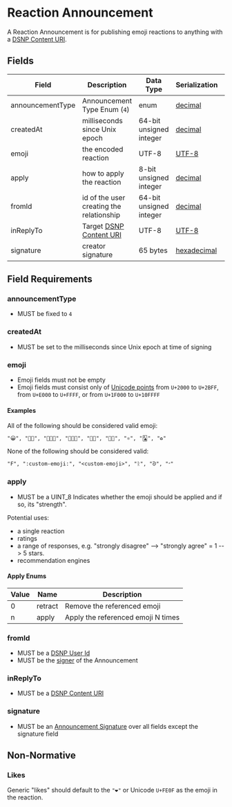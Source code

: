 # Reaction Announcement

A Reaction Announcement is for publishing emoji reactions to anything with a [DSNP Content URI](../Identifiers.md#dsnp-content-uri).

## Fields

| Field            | Description                                                   | Data Type               | Serialization | Parquet Type | Bloom Filter |
|------------------|---------------------------------------------------------------|-------------------------| ------------- |--------------|--------------|
| announcementType | Announcement Type Enum (`4`)                                  | enum                    | [decimal](../Serializations.md#decimal) | `INT32`      | no           |
| createdAt        | milliseconds since Unix epoch                                 | 64-bit unsigned integer | [decimal](../Serializations.md#decimal) | `UINT_64`    | no           |
| emoji            | the encoded reaction                                          | UTF-8                   | [UTF-8](https://datatracker.ietf.org/doc/html/rfc3629) | `UTF8`       | YES          |
| apply            | how to apply the reaction                                     | 8-bit unsigned integer  | [decimal](../Serializations.md#decimal)  | `UINT_8`     | no           | 
| fromId           | id of the user creating the relationship                      | 64-bit unsigned integer | [decimal](../Serializations.md#decimal) | `UINT_64`    | YES          |
| inReplyTo        | Target [DSNP Content URI](../Identifiers.md#dsnp-content-uri) | UTF-8                   | [UTF-8](https://datatracker.ietf.org/doc/html/rfc3629) | `UTF8`       | YES          |
| signature        | creator signature                                             | 65 bytes                | [hexadecimal](../Serializations.md#hexadecimal) | `BYTE_ARRAY` | no           |

## Field Requirements

### announcementType

- MUST be fixed to `4`

### createdAt

- MUST be set to the milliseconds since Unix epoch at time of signing

### emoji

- Emoji fields must not be empty
- Emoji fields must consist only of [Unicode points](https://unicode.org/standard/standard.html) from `U+2000` to `U+2BFF`, from `U+E000` to `U+FFFF`, or from `U+1F000` to `U+10FFFF`

#### Examples

All of the following should be considered valid emoji:

```
"😀", "🤌🏼", "👩🏻‍🎤", "🧑🏿‍🏫", "🏳️‍🌈", "🏳️‍⚧️", "⚛︎", "🃑", "♻︎"
```

None of the following should be considered valid:

```
"F", ":custom-emoji:", "<custom-emoji>", "ᚱ", "ᘐ", "״"
```
### apply
- MUST be a UINT_8
Indicates whether the emoji should be applied and if so, its "strength".

Potential uses:
- a single reaction
- ratings
- a range of responses, e.g. "strongly disagree" --> "strongly agree" = 1 --> 5 stars.
- recommendation engines

#### Apply Enums

| Value | Name    | Description                        |
|-------|---------|------------------------------------|
| 0     | retract | Remove the referenced emoji        |
| n     | apply   | Apply the referenced emoji N times |

### fromId

- MUST be a [DSNP User Id](../Identifiers.md#dsnp-user-id)
- MUST be the [signer](../Signatures.md) of the Announcement

### inReplyTo

- MUST be a [DSNP Content URI](../Identifiers.md#dsnp-content-uri)

### signature

- MUST be an [Announcement Signature](../Signatures.md) over all fields except the signature field

## Non-Normative

### Likes

Generic "likes" should default to the `"❤️"` or Unicode `U+FE0F` as the emoji in the reaction.
